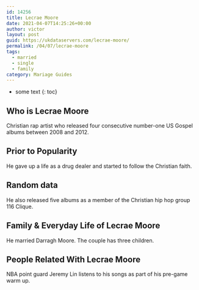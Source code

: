 ```yaml
---
id: 14256
title: Lecrae Moore
date: 2021-04-07T14:25:26+00:00
author: victor
layout: post
guid: https://ukdataservers.com/lecrae-moore/
permalink: /04/07/lecrae-moore  
tags:
  - married
  - single
  - family
category: Mariage Guides
---
```


* some text
{: toc}


## Who is Lecrae Moore



Christian rap artist who released four consecutive number-one US Gospel albums between 2008 and 2012.

                
                
                
## Prior to Popularity



He gave up a life as a drug dealer and started to follow the Christian faith.

                
                
                
## Random data



He also released five albums as a member of the Christian hip hop group 116 Clique.

                
                
                
## Family & Everyday Life of Lecrae Moore



He married Darragh Moore. The couple has three children.

                
                
                
## People Related With Lecrae Moore



NBA point guard Jeremy Lin listens to his songs as part of his pre-game warm up.

                
              
            
          
          
          